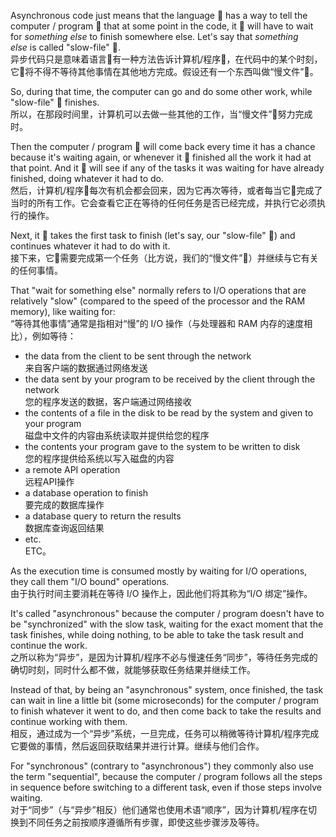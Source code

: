 Asynchronous code just means that the language 💬 has a way to tell the computer / program 🤖 that at some point in the code, it 🤖 will have to wait for _something else_ to finish somewhere else. Let's say that _something else_ is called "slow-file" 📝.  
异步代码只是意味着语言💬有一种方法告诉计算机/程序🤖，在代码中的某个时刻，它🤖将不得不等待其他事情在其他地方完成。假设还有一个东西叫做“慢文件”📝。

So, during that time, the computer can go and do some other work, while "slow-file" 📝 finishes.  
所以，在那段时间里，计算机可以去做一些其他的工作，当“慢文件”📝努力完成时。

Then the computer / program 🤖 will come back every time it has a chance because it's waiting again, or whenever it 🤖 finished all the work it had at that point. And it 🤖 will see if any of the tasks it was waiting for have already finished, doing whatever it had to do.  
然后，计算机/程序🤖每次有机会都会回来，因为它再次等待，或者每当它🤖完成了当时的所有工作。它会查看它正在等待的任何任务是否已经完成，并执行它必须执行的操作。

Next, it 🤖 takes the first task to finish (let's say, our "slow-file" 📝) and continues whatever it had to do with it.  
接下来，它🤖需要完成第一个任务（比方说，我们的“慢文件”📝）并继续与它有关的任何事情。

That "wait for something else" normally refers to I/O operations that are relatively "slow" (compared to the speed of the processor and the RAM memory), like waiting for:  
“等待其他事情”通常是指相对“慢”的 I/O 操作（与处理器和 RAM 内存的速度相比），例如等待：

- the data from the client to be sent through the network  
    来自客户端的数据通过网络发送
- the data sent by your program to be received by the client through the network  
    您的程序发送的数据，客户端通过网络接收
- the contents of a file in the disk to be read by the system and given to your program  
    磁盘中文件的内容由系统读取并提供给您的程序
- the contents your program gave to the system to be written to disk  
    您的程序提供给系统以写入磁盘的内容
- a remote API operation  
    远程API操作
- a database operation to finish  
    要完成的数据库操作
- a database query to return the results  
    数据库查询返回结果
- etc.  
    ETC。

As the execution time is consumed mostly by waiting for I/O operations, they call them "I/O bound" operations.  
由于执行时间主要消耗在等待 I/O 操作上，因此他们将其称为“I/O 绑定”操作。

It's called "asynchronous" because the computer / program doesn't have to be "synchronized" with the slow task, waiting for the exact moment that the task finishes, while doing nothing, to be able to take the task result and continue the work.  
之所以称为“异步”，是因为计算机/程序不必与慢速任务“同步”，等待任务完成的确切时刻，同时什么都不做，就能够获取任务结果并继续工作。

Instead of that, by being an "asynchronous" system, once finished, the task can wait in line a little bit (some microseconds) for the computer / program to finish whatever it went to do, and then come back to take the results and continue working with them.  
相反，通过成为一个“异步”系统，一旦完成，任务可以稍微等待计算机/程序完成它要做的事情，然后返回获取结果并进行计算。继续与他们合作。

For "synchronous" (contrary to "asynchronous") they commonly also use the term "sequential", because the computer / program follows all the steps in sequence before switching to a different task, even if those steps involve waiting.  
对于“同步”（与“异步”相反）他们通常也使用术语“顺序”，因为计算机/程序在切换到不同任务之前按顺序遵循所有步骤，即使这些步骤涉及等待。